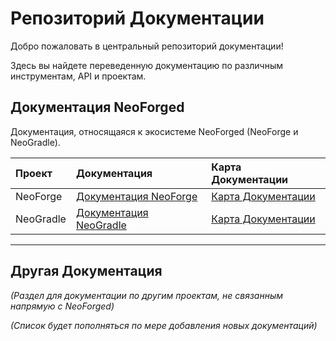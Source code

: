 # Репозиторий Документации

Добро пожаловать в центральный репозиторий документации!

Здесь вы найдете переведенную документацию по различным инструментам, API и проектам.

## Документация NeoForged

Документация, относящаяся к экосистеме NeoForged (NeoForge и NeoGradle).

| Проект    | Документация                                                               | Карта Документации                                          |
| :-------- | :------------------------------------------------------------------------- | :---------------------------------------------------------- |
| NeoForge  | [Документация NeoForge](./NeoForge/NeoForge%20Documentation.md)            | [Карта Документации](./NeoForge/Documentation%20Map.md)     |
| NeoGradle | [Документация NeoGradle](./NeoGradle/NeoGradle%20Documentation.md)         | [Карта Документации](./NeoGradle/Documentation%20Map.md)    |

---

## Другая Документация

*(Раздел для документации по другим проектам, не связанным напрямую с NeoForged)*

*(Список будет пополняться по мере добавления новых документаций)*
